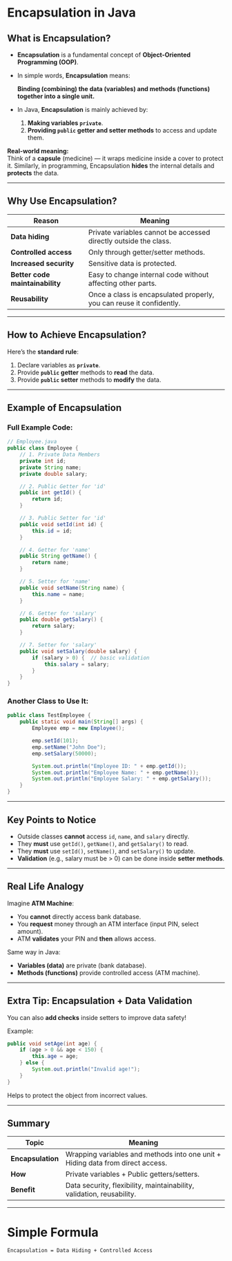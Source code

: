 

#  Encapsulation in Java

##  What is Encapsulation?

- **Encapsulation** is a fundamental concept of **Object-Oriented Programming (OOP)**.
- In simple words, **Encapsulation** means:
  
   **Binding (combining) the data (variables) and methods (functions) together into a single unit.**
  
- In Java, **Encapsulation** is mainly achieved by:
  1. **Making variables `private`**.
  2. **Providing `public` getter and setter methods** to access and update them.

 **Real-world meaning:**  
Think of a **capsule** (medicine) — it wraps medicine inside a cover to protect it. Similarly, in programming, Encapsulation **hides** the internal details and **protects** the data.

---

##  Why Use Encapsulation?

| Reason                          | Meaning |
|----------------------------------|---------|
| **Data hiding**                  | Private variables cannot be accessed directly outside the class. |
| **Controlled access**            | Only through getter/setter methods. |
| **Increased security**           | Sensitive data is protected. |
| **Better code maintainability**  | Easy to change internal code without affecting other parts. |
| **Reusability**                  | Once a class is encapsulated properly, you can reuse it confidently. |

---

##  How to Achieve Encapsulation?

Here’s the **standard rule**:

1. Declare variables as **`private`**.
2. Provide **`public` getter** methods to **read** the data.
3. Provide **`public` setter** methods to **modify** the data.

---

## Example of Encapsulation

###  Full Example Code:

```java
// Employee.java
public class Employee {
    // 1. Private Data Members
    private int id;
    private String name;
    private double salary;

    // 2. Public Getter for 'id'
    public int getId() {
        return id;
    }

    // 3. Public Setter for 'id'
    public void setId(int id) {
        this.id = id;
    }

    // 4. Getter for 'name'
    public String getName() {
        return name;
    }

    // 5. Setter for 'name'
    public void setName(String name) {
        this.name = name;
    }

    // 6. Getter for 'salary'
    public double getSalary() {
        return salary;
    }

    // 7. Setter for 'salary'
    public void setSalary(double salary) {
        if (salary > 0) {  // basic validation
            this.salary = salary;
        }
    }
}
```

###  Another Class to Use It:

```java
public class TestEmployee {
    public static void main(String[] args) {
        Employee emp = new Employee();

        emp.setId(101);
        emp.setName("John Doe");
        emp.setSalary(50000);

        System.out.println("Employee ID: " + emp.getId());
        System.out.println("Employee Name: " + emp.getName());
        System.out.println("Employee Salary: " + emp.getSalary());
    }
}
```

---

##  Key Points to Notice

- Outside classes **cannot** access `id`, `name`, and `salary` directly.
- They **must** use `getId()`, `getName()`, and `getSalary()` to read.
- They **must** use `setId()`, `setName()`, and `setSalary()` to update.
- **Validation** (e.g., salary must be > 0) can be done inside **setter methods**.

---

##  Real Life Analogy

Imagine **ATM Machine**:

- You **cannot** directly access bank database.
- You **request** money through an ATM interface (input PIN, select amount).
- ATM **validates** your PIN and **then** allows access.
  
Same way in Java:
- **Variables (data)** are private (bank database).
- **Methods (functions)** provide controlled access (ATM machine).

---

##  Extra Tip: Encapsulation + Data Validation

You can also **add checks** inside setters to improve data safety!

Example:

```java
public void setAge(int age) {
    if (age > 0 && age < 150) {
        this.age = age;
    } else {
        System.out.println("Invalid age!");
    }
}
```

Helps to protect the object from incorrect values.

---

##  Summary

| Topic | Meaning |
|------|---------|
| **Encapsulation** | Wrapping variables and methods into one unit + Hiding data from direct access. |
| **How** | Private variables + Public getters/setters. |
| **Benefit** | Data security, flexibility, maintainability, validation, reusability. |

---

#  Simple Formula

```text
Encapsulation = Data Hiding + Controlled Access
```

